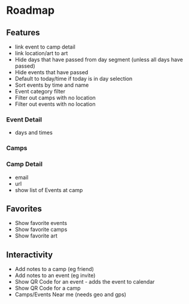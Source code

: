 # Roadmap

## Features
- link event to camp detail
- link location/art to art
- Hide days that have passed from day segment (unless all days have passed)
- Hide events that have passed
- Default to today/time if today is in day selection
- Sort events by time and name
- Event category filter
- Filter out camps with no location
- Filter out events with no location

### Event Detail
- days and times

### Camps

### Camp Detail
- email
- url
- show list of Events at camp

## Favorites
- Show favorite events
- Show favorite camps
- Show favorite art

## Interactivity
- Add notes to a camp (eg friend)
- Add notes to an event (eg invite)
- Show QR Code for an event - adds the event to calendar
- Show QR Code for a camp
- Camps/Events Near me (needs geo and gps)